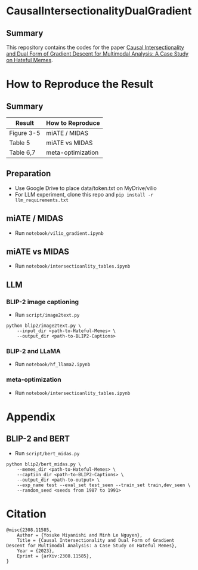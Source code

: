 # CausalIntersectionalityDualGradient
## Summary
This repository contains the codes for the paper [Causal Intersectionality and Dual Form of Gradient Descent for Multimodal Analysis: A Case Study on Hateful Memes](https://arxiv.org/abs/2308.11585).

# How to Reproduce the Result
## Summary
| Result | How to Reproduce |
| --- | --- |
| Figure 3-5 | miATE / MIDAS |
| Table 5 | miATE vs MIDAS |
| Table 6,7 | meta-optimization |

## Preparation
- Use Google Drive to place data/token.txt on MyDrive/vilio
- For LLM experiment, clone this repo and `pip install -r llm_requirements.txt`
## miATE / MIDAS
- Run `notebook/vilio_gradient.ipynb` 
## miATE vs MIDAS
- Run `notebook/intersectioanlity_tables.ipynb`

## LLM
### BLIP-2 image captioning
- Run `script/image2text.py`
```
python blip2/image2text.py \
    --input_dir <path-to-Hateful-Memes> \
    --output_dir <path-to-BLIP2-Captions>
```
### BLIP-2 and LLaMA
- Run `notebook/hf_llama2.ipynb`
### meta-optimization
- Run `notebook/intersectioanlity_tables.ipynb`
# Appendix
## BLIP-2 and BERT
- Run `script/bert_midas.py`
```
python blip2/bert_midas.py \
    --memes_dir <path-to-Hateful-Memes> \
    --caption_dir <path-to-BLIP2-Captions> \
    --output_dir <path-to-output> \
    --exp_name test --eval_set test_seen --train_set train,dev_seen \
    --random_seed <seeds from 1987 to 1991>
```

# Citation
```
@misc{2308.11585,
    Author = {Yosuke Miyanishi and Minh Le Nguyen},
    Title = {Causal Intersectionality and Dual Form of Gradient Descent for Multimodal Analysis: a Case Study on Hateful Memes},
    Year = {2023},
    Eprint = {arXiv:2308.11585},
}
```